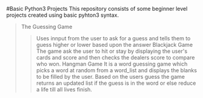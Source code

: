 #Basic Python3 Projects
This repository consists of some beginner level projects created using basic pyhton3 syntax.

>The Guessing Game
>>Uses innput from the user to ask for a guess and tells them to guess higher or lower based upon the answer
>Blackjack Game
>>The game ask the user to hit or stay by displaying the user's cards and score and then checks the dealers score to compare who won.
>Hangman Game
>>It is a word guessing game which picks a word at random from a word_list and displays the blanks to be filled by the user. Based on the users guess the game returns an updated list if the guess is in the word or else reduce a life till all lives finish.